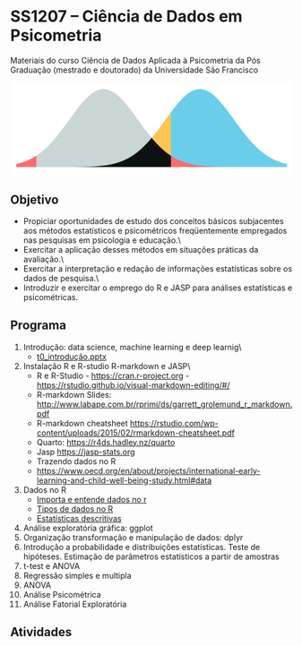 # SS1207 – Ciência de Dados em Psicometria

Materiais do curso Ciência de Dados Aplicada à Psicometria da Pós Graduação (mestrado e doutorado) da Universidade São Francisco

![](slides/imagens/paste-785C7DB4.png)

## Objetivo

-   Propiciar oportunidades de estudo dos conceitos básicos subjacentes aos métodos estatísticos e psicométricos freqüentemente empregados nas pesquisas em psicologia e educação.\
-   Exercitar a aplicação desses métodos em situações práticas da avaliação.\
-   Exercitar a interpretação e redação de informações estatísticas sobre os dados de pesquisa.\
-   Introduzir e exercitar o emprego do R e JASP para análises estatísticas e psicométricas.

## Programa

1.  Introdução: data science, machine learning e deep learnig\
    -   [t0_introdução.pptx](https://github.com/rprimi/ds_stat/blob/main/slides/t0_introdução.pptx)
2.  Instalação R e R-studio R-markdown e JASP\
    -   R e R-Studio - <https://cran.r-project.org> - <https://rstudio.github.io/visual-markdown-editing/#/>
    -   R-markdown Slides: <http://www.labape.com.br/rprimi/ds/garrett_grolemund_r_markdown.pdf>
    -   R-markdown cheatsheet <https://rstudio.com/wp-content/uploads/2015/02/rmarkdown-cheatsheet.pdf>
    -   Quarto: <https://r4ds.hadley.nz/quarto>
    -   Jasp <https://jasp-stats.org>
    -   Trazendo dados no R
    -   <https://www.oecd.org/en/about/projects/international-early-learning-and-child-well-being-study.html#data>
3.  Dados no R
    -   [Importa e entende dados no r](https://github.com/rprimi/ds_stat/blob/main/slides/dados_no_r.qmd)
    -   [Tipos de dados no R](https://github.com/rprimi/ds_stat/blob/main/slides/tipos_de_dados.qmd)
    -   [Estatísticas descritivas](https://github.com/rprimi/ds_stat/blob/main/slides/descritivas.qmd)
4.  Análise exploratória gráfica: ggplot
5.  Organização transformação e manipulação de dados: dplyr
6.  Introdução a probabilidade e distribuições estatísticas. Teste de hipóteses. Estimação de parâmetros estatísticos a partir de amostras
7.  t-test e ANOVA
8. Regressão simples e multipla
9. ANOVA
10. Análise Psicométrica
11. Análise Fatorial Exploratória


## Atividades

